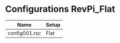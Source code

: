 # Configurations RevPi_Flat

| Name          | Setup         |
| ---           | ---           |
| config001.rsc | Flat          |
